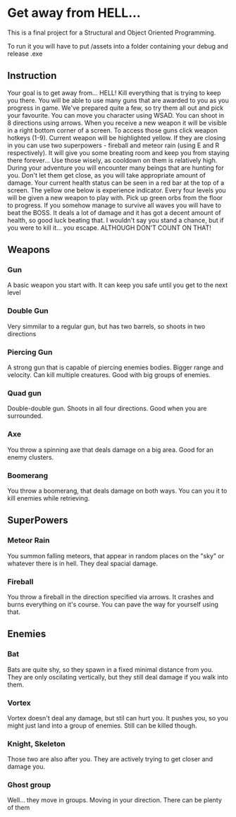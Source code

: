 # Get away from HELL...

This is a final project for a Structural and Object Oriented Programming. 

To run it you will have to put /assets into a folder containing your debug and release .exe

## Instruction

Your goal is to get away from... HELL! Kill everything that is trying to keep you there. You will be able to use many guns that are awarded to you as you progress in game. We've prepared quite a few, so try them all out and pick your favourite. You can move you character using WSAD. You can shoot in 8 directions using arrows. When you receive a new weapon it will be visible in a right bottom corner of a screen.
To access those guns click weapon hotkeys (1-9). Current weapon will be highlighted yellow. If they are closing in you can use two superpowers - fireball and meteor rain (using E and R respectively). It will give you some breating room and keep you from staying there forever... Use those wisely, as cooldown on them is relatively high. During your adventure you will encounter many beings that are hunting for you. Don't let them get close, as you will take appropriate amount of damage. Your current health status can be seen in a red bar at the top of a screen. The yellow one below is experience indicator. Every four levels you will be given a new weapon to play with. Pick up green orbs from the floor to progress. If you somehow manage to survive all waves you will have to beat the BOSS. It deals a lot of damage and it has got a decent amount of health, so good luck beating that. I wouldn't say you stand a chance, but if you were to kill it... you escape. ALTHOUGH DON'T COUNT ON THAT!

## Weapons

### Gun

A basic weapon you start with. It can keep you safe until you get to the next level

### Double Gun

Very simmilar to a regular gun, but has two barrels, so shoots in two directions

### Piercing Gun

A strong gun that is capable of piercing enemies bodies. Bigger range and velocity. Can kill multiple creatures. Good with big groups of enemies.

### Quad gun

Double-double gun. Shoots in all four directions. Good when you are surrounded.

### Axe

You throw a spinning axe that deals damage on a big area. Good for an enemy clusters.

### Boomerang

You throw a boomerang, that deals damage on both ways. You can you it to kill enemies while retrieving.


## SuperPowers

### Meteor Rain

You summon falling meteors, that appear in random places on the "sky" or whatever there is in hell. They deal spacial damage.

### Fireball

You throw a fireball in the direction specified via arrows. It crashes and burns everything on it's course. You can pave the way for yourself using that.

## Enemies

### Bat

Bats are quite shy, so they spawn in a fixed minimal distance from you. They are only oscilating vertically, but they still deal damage if you walk into them.

### Vortex

Vortex doesn't deal any damage, but stil can hurt you. It pushes you, so you might just land into a group of enemies. Still can be killed though.

### Knight, Skeleton

Those two are also after you. They are actively trying to get closer and damage you.

### Ghost group

Well... they move in groups. Moving in your direction. There can be plenty of them



